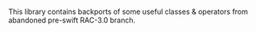 This library contains backports of some useful classes & operators from abandoned pre-swift RAC-3.0 branch.
